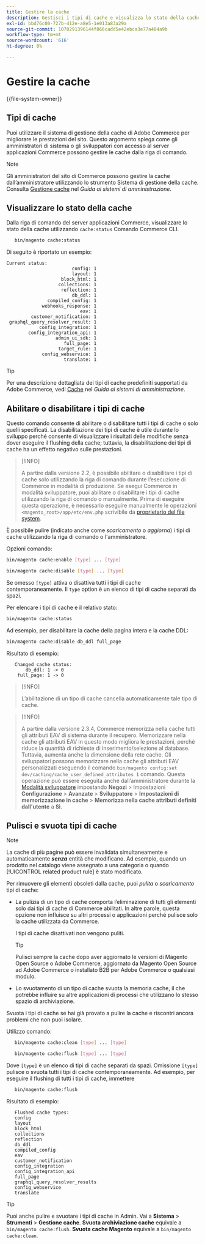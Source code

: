 ```yaml
---
title: Gestire la cache
description: Gestisci i tipi di cache e visualizza lo stato della cache dalla riga di comando tramite Commerce CLI
exl-id: bbd76c00-727b-412e-a8e5-1e013a83a29a
source-git-commit: 1070291396144f866cadd5e42ebca3e77a484a9b
workflow-type: tm+mt
source-wordcount: '616'
ht-degree: 0%

---
```


# Gestire la cache

{{file-system-owner}}

## Tipi di cache

Puoi utilizzare il sistema di gestione della cache di Adobe Commerce per migliorare le prestazioni del sito. Questo argomento spiega come gli amministratori di sistema o gli sviluppatori con accesso al server applicazioni Commerce possono gestire le cache dalla riga di comando.

>[!NOTE]
>
>
>Gli amministratori del sito di Commerce possono gestire la cache dall’amministratore utilizzando lo strumento Sistema di gestione della cache. Consulta [Gestione cache](https://experienceleague.adobe.com/en/docs/commerce-admin/systems/tools/cache-management) nel _Guida ai sistemi di amministrazione_.


## Visualizzare lo stato della cache

Dalla riga di comando del server applicazioni Commerce, visualizzare lo stato della cache utilizzando `cache:status` Comando Commerce CLI.

```bash
   bin/magento cache:status
```

<!-- where `--bootstrap=` is a URL-encoded associative array of Commerce [application bootstrap parameters](../bootstrap/set-parameters.md) and values. -->

Di seguito è riportato un esempio:

```terminal
Current status:
                        config: 1
                        layout: 1
                    block_html: 1
                   collections: 1
                    reflection: 1
                        db_ddl: 1
               compiled_config: 1
             webhooks_response: 1
                           eav: 1
         customer_notification: 1
 graphql_query_resolver_result: 1
            config_integration: 1
        config_integration_api: 1
                  admin_ui_sdk: 1
                     full_page: 1
                   target_rule: 1
             config_webservice: 1
                     translate: 1
```

>[!TIP]
>
>Per una descrizione dettagliata dei tipi di cache predefiniti supportati da Adobe Commerce, vedi [Cache](https://experienceleague.adobe.com/en/docs/commerce-admin/systems/tools/cache-management#caches) nel _Guida ai sistemi di amministrazione_.


## Abilitare o disabilitare i tipi di cache

Questo comando consente di abilitare o disabilitare tutti i tipi di cache o solo quelli specificati. La disabilitazione dei tipi di cache è utile durante lo sviluppo perché consente di visualizzare i risultati delle modifiche senza dover eseguire il flushing della cache; tuttavia, la disabilitazione dei tipi di cache ha un effetto negativo sulle prestazioni.

>[!INFO]
>
>A partire dalla versione 2.2, è possibile abilitare o disabilitare i tipi di cache solo utilizzando la riga di comando durante l’esecuzione di Commerce in modalità di produzione. Se esegui Commerce in modalità sviluppatore, puoi abilitare o disabilitare i tipi di cache utilizzando la riga di comando o manualmente. Prima di eseguire questa operazione, è necessario eseguire manualmente le operazioni `<magento_root>/app/etc/env.php` scrivibile da [proprietario del file system](../../installation/prerequisites/file-system/overview.md).

È possibile pulire (indicato anche come _scaricamento_ o _aggiorna_) i tipi di cache utilizzando la riga di comando o l&#39;amministratore.

Opzioni comando:

```bash
bin/magento cache:enable [type] ... [type]
```

```bash
bin/magento cache:disable [type] ... [type]
```

Se omesso `[type]` attiva o disattiva tutti i tipi di cache contemporaneamente. Il `type` option è un elenco di tipi di cache separati da spazi.

<!-- `--bootstrap=` is a URL-encoded associative array of Commerce [application bootstrap parameters](../bootstrap/set-parameters.md#bootstrap-parameters) and values. -->

Per elencare i tipi di cache e il relativo stato:

```bash
bin/magento cache:status
```

Ad esempio, per disabilitare la cache della pagina intera e la cache DDL:

```bash
bin/magento cache:disable db_ddl full_page
```

Risultato di esempio:

```terminal
   Changed cache status:
       db_ddl: 1 -> 0
    full_page: 1 -> 0
```

>[!INFO]
>
>L’abilitazione di un tipo di cache cancella automaticamente tale tipo di cache.

>[!INFO]
>
>A partire dalla versione 2.3.4, Commerce memorizza nella cache tutti gli attributi EAV di sistema durante il recupero. Memorizzare nella cache gli attributi EAV in questo modo migliora le prestazioni, perché riduce la quantità di richieste di inserimento/selezione al database. Tuttavia, aumenta anche la dimensione della rete cache. Gli sviluppatori possono memorizzare nella cache gli attributi EAV personalizzati eseguendo il comando `bin/magento config:set dev/caching/cache_user_defined_attributes 1` comando. Questa operazione può essere eseguita anche dall’amministratore durante la [Modalità sviluppatore](../bootstrap/application-modes.md) impostando **Negozi** > Impostazioni **Configurazione** > **Avanzate** > **Sviluppatore** > **Impostazioni di memorizzazione in cache** > **Memorizza nella cache attributi definiti dall&#39;utente** a **Sì**.

## Pulisci e svuota tipi di cache

>[!NOTE]
>
>La cache di più pagine può essere invalidata simultaneamente e automaticamente **_senza_** entità che modificano. Ad esempio, quando un prodotto nel catalogo viene assegnato a una categoria o quando [!UICONTROL related product rule] è stato modificato.

Per rimuovere gli elementi obsoleti dalla cache, puoi _pulita_ o _scaricamento_ tipi di cache:

- La pulizia di un tipo di cache comporta l’eliminazione di tutti gli elementi solo dai tipi di cache di Commerce abilitati. In altre parole, questa opzione non influisce su altri processi o applicazioni perché pulisce solo la cache utilizzata da Commerce.

  I tipi di cache disattivati non vengono puliti.

  >[!TIP]
  >
  >Pulisci sempre la cache dopo aver aggiornato le versioni di Magento Open Source o Adobe Commerce, aggiornato da Magento Open Source ad Adobe Commerce o installato B2B per Adobe Commerce o qualsiasi modulo.

- Lo svuotamento di un tipo di cache svuota la memoria cache, il che potrebbe influire su altre applicazioni di processi che utilizzano lo stesso spazio di archiviazione.

Svuota i tipi di cache se hai già provato a pulire la cache e riscontri ancora problemi che non puoi isolare.

Utilizzo comando:

```bash
   bin/magento cache:clean [type] ... [type]
```

```bash
   bin/magento cache:flush [type] ... [type]
```

Dove `[type]` è un elenco di tipi di cache separati da spazi. Omissione `[type]` pulisce o svuota tutti i tipi di cache contemporaneamente. Ad esempio, per eseguire il flushing di tutti i tipi di cache, immettere

```bash
   bin/magento cache:flush
```

Risultato di esempio:

```terminal
   Flushed cache types:
   config
   layout
   block_html
   collections
   reflection
   db_ddl
   compiled_config
   eav
   customer_notification
   config_integration
   config_integration_api
   full_page
   graphql_query_resolver_results
   config_webservice
   translate
```

>[!TIP]
>
>Puoi anche pulire e svuotare i tipi di cache in Admin. Vai a **Sistema** > **Strumenti** > **Gestione cache**. **Svuota archiviazione cache** equivale a `bin/magento cache:flush`. **Svuota cache Magento** equivale a `bin/magento cache:clean`.
